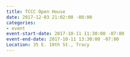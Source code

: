 ```yaml
---
title: TCCC Open House
date: 2017-12-03 21:02:00 -08:00
categories:
- event
event-start-date: 2017-10-11 11:30:00 -07:00
event-end-date: 2017-10-11 13:30:00 -07:00
Location: 35 E. 10th St., Tracy
---
```


